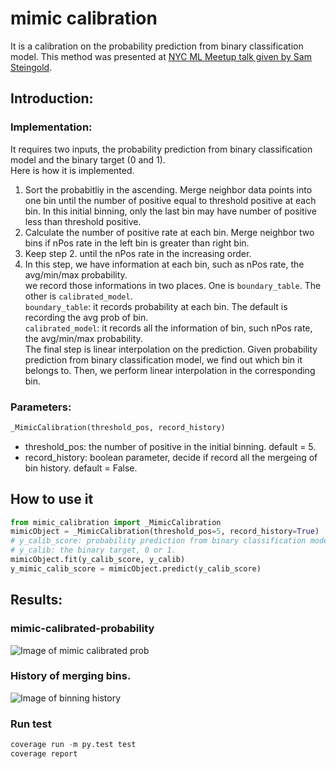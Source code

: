 # mimic calibration
It is a calibration on the probability prediction from binary classification model. 
This method was presented at [NYC ML Meetup talk given by Sam Steingold](https://www.youtube.com/watch?v=Cg--SC76I1I).

## Introduction:

### Implementation:
It requires two inputs, the probability prediction from binary classification model and the binary target (0 and 1).                                                                                                  
 Here is how it is implemented.
1. Sort the probabitliy in the ascending. Merge neighbor data points into one bin until the number of positive equal to threshold positive at each bin. In this initial binning, only the last bin may have number of positive less than threshold positive.
2. Calculate the number of positive rate at each bin. Merge neighbor two bins if nPos rate in the left bin is greater than right bin.                                                                                                 
3. Keep step 2. until the nPos rate in the increasing order.                                                                  
4. In this step, we have information at each bin, such as nPos rate, the avg/min/max probability.                             
we record those informations in two places. One is `boundary_table`. The other is `calibrated_model`.                          
`boundary_table`: it records probability at each bin. The default is recording the avg prob of bin.                          
`calibrated_model`: it records all the information of bin, such nPos rate, the avg/min/max probability.                      
The final step is linear interpolation on the prediction. Given probability prediction from binary classification model, we find out which bin it belongs to. Then, we perform linear interpolation in the corresponding bin.

### Parameters:
```python
_MimicCalibration(threshold_pos, record_history)
```
* threshold_pos: the number of positive in the initial binning. default = 5.
* record_history: boolean parameter, decide if record all the mergeing of bin history. default = False.

## How to use it

```python
from mimic_calibration import _MimicCalibration
mimicObject = _MimicCalibration(threshold_pos=5, record_history=True)
# y_calib_score: probability prediction from binary classification model
# y_calib: the binary target, 0 or 1.
mimicObject.fit(y_calib_score, y_calib)
y_mimic_calib_score = mimicObject.predict(y_calib_score)
```

## Results:
### mimic-calibrated-probability
![Image of mimic calibrated prob](https://github.com/pinjutien/mimic/blob/master/data/mimic_calib_prob.png)

### History of merging bins.
![Image of binning history](https://github.com/pinjutien/mimic/blob/master/data/merging_bins_history.png)

### Run test
```python
coverage run -m py.test test
coverage report
```